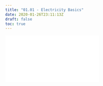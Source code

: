 ```yaml
---
title: "01.01 - Electricity Basics"
date: 2020-01-26T23:11:13Z
draft: false
toc: true
---
```


![Link to Included Page](1-01-electricity-basics/electricity-basics.md)
